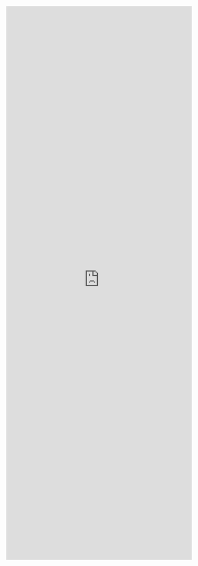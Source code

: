 <iframe title='DetailsList Grouped Example' src='https://fabricweb.z5.web.core.windows.net/pr-deploy-site/refs/pull/9333/merge/fabric-website-resources/dist/index.html#/examples/detailslist/grouped?docsExample=true' frameborder='no' width='100%' height='1500'>